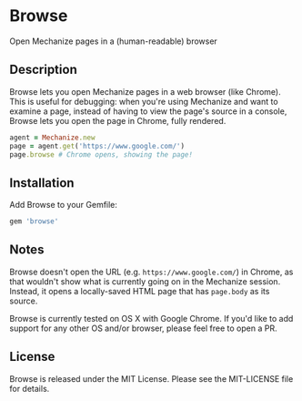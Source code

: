 Browse
======
Open Mechanize pages in a (human-readable) browser

Description
-----------

Browse lets you open Mechanize pages in a web browser (like Chrome). This is useful for debugging: when you're using Mechanize and want to examine a page, instead of having to view the page's source in a console, Browse lets you open the page in Chrome, fully rendered.

```ruby
agent = Mechanize.new
page = agent.get('https://www.google.com/')
page.browse # Chrome opens, showing the page!
```

Installation
------------

Add Browse to your Gemfile:

```ruby
gem 'browse'
```

Notes
-----

Browse doesn't open the URL (e.g. `https://www.google.com/`) in Chrome, as that wouldn't show what is currently going on in the Mechanize session. Instead, it opens a locally-saved HTML page that has `page.body` as its source.

Browse is currently tested on OS X with Google Chrome. If you'd like to add support for any other OS and/or browser, please feel free to open a PR.

License
-------

Browse is released under the MIT License. Please see the MIT-LICENSE file for details.
